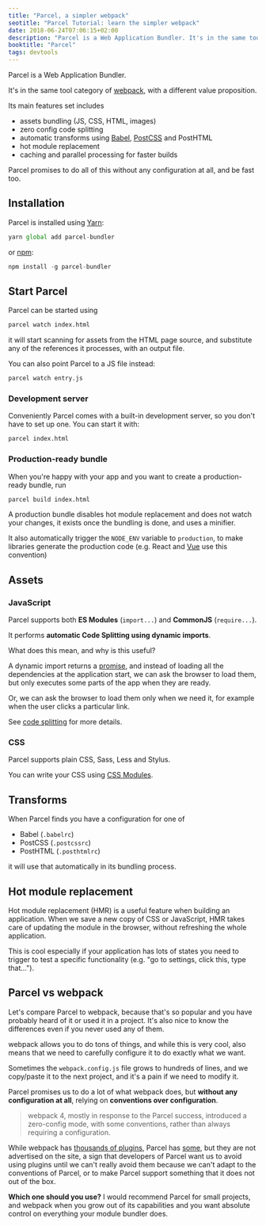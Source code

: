 ```yaml
---
title: "Parcel, a simpler webpack"
seotitle: "Parcel Tutorial: learn the simpler webpack"
date: 2018-06-24T07:06:15+02:00
description: "Parcel is a Web Application Bundler. It's in the same tool category of webpack, with a different value proposition. Parcel promises to do many things without any configuration at all, and be fast too."
booktitle: "Parcel"
tags: devtools
---
```


Parcel is a Web Application Bundler.

It's in the same tool category of [webpack](/webpack/), with a different value proposition.

Its main features set includes

- assets bundling (JS, CSS, HTML, images)
- zero config code splitting
- automatic transforms using [Babel](/babel/), [PostCSS](/postcss/) and PostHTML
- hot module replacement
- caching and parallel processing for faster builds

Parcel promises to do all of this without any configuration at all, and be fast too.

## Installation

Parcel is installed using [Yarn](/yarn/):

```js
yarn global add parcel-bundler
```

or [npm](/npm/):

```js
npm install -g parcel-bundler
```

## Start Parcel

Parcel can be started using

```bash
parcel watch index.html
```

it will start scanning for assets from the HTML page source, and substitute any of the references it processes, with an output file.

You can also point Parcel to a JS file instead:

```bash
parcel watch entry.js
```

### Development server

Conveniently Parcel comes with a built-in development server, so you don't have to set up one. You can start it with:

```bash
parcel index.html
```

### Production-ready bundle

When you're happy with your app and you want to create a production-ready bundle, run

```bash
parcel build index.html
```

A production bundle disables hot module replacement and does not watch your changes, it exists once the bundling is done, and uses a minifier.

It also automatically trigger the `NODE_ENV` variable to `production`, to make libraries generate the production code (e.g. React and [Vue](/vue-introduction/) use this convention)

## Assets

### JavaScript

Parcel supports both **ES Modules** (`import...`) and **CommonJS** (`require...`).

It performs **automatic Code Splitting using dynamic imports**.

What does this mean, and why is this useful?

A dynamic import returns a [promise](/javascript-promises/), and instead of loading all the dependencies at the application start, we can ask the browser to load them, but only executes some parts of the app when they are ready.

Or, we can ask the browser to load them only when we need it, for example when the user clicks a particular link.

See [code splitting](https://parceljs.org/code_splitting.html) for more details.

### CSS

Parcel supports plain CSS, Sass, Less and Stylus.

You can write your CSS using [CSS Modules](https://github.com/css-modules/css-modules).

## Transforms

When Parcel finds you have a configuration for one of

- Babel (`.babelrc`)
- PostCSS (`.postcssrc`)
- PostHTML (`.posthtmlrc`)

it will use that automatically in its bundling process.

## Hot module replacement

Hot module replacement (HMR) is a useful feature when building an application. When we save a new copy of CSS or JavaScript, HMR takes care of updating the module in the browser, without refreshing the whole application.

This is cool especially if your application has lots of states you need to trigger to test a specific functionality (e.g. "go to settings, click this, type that...").

## Parcel vs webpack

Let's compare Parcel to webpack, because that's so popular and you have probably heard of it or used it in a project. It's also nice to know the differences even if you never used any of them.

webpack allows you to do tons of things, and while this is very cool, also means that we need to carefully configure it to do exactly what we want.

Sometimes the `webpack.config.js` file grows to hundreds of lines, and we copy/paste it to the next project, and it's a pain if we need to modify it.

Parcel promises us to do a lot of what webpack does, but **without any configuration at all**, relying on **conventions over configuration**.

> webpack 4, mostly in response to the Parcel success, introduced a zero-config mode, with some conventions, rather than always requiring a configuration.

While webpack has [thousands of plugins](https://www.npmjs.com/search?q=webpack-plugin), Parcel has [some](https://www.npmjs.com/search?q=parcel-plugin), but they are not advertised on the site, a sign that developers of Parcel want us to avoid using plugins until we can't really avoid them because we can't adapt to the conventions of Parcel, or to make Parcel support something that it does not out of the box.

**Which one should you use?** I would recommend Parcel for small projects, and webpack when you grow out of its capabilities and you want absolute control on everything your module bundler does.
